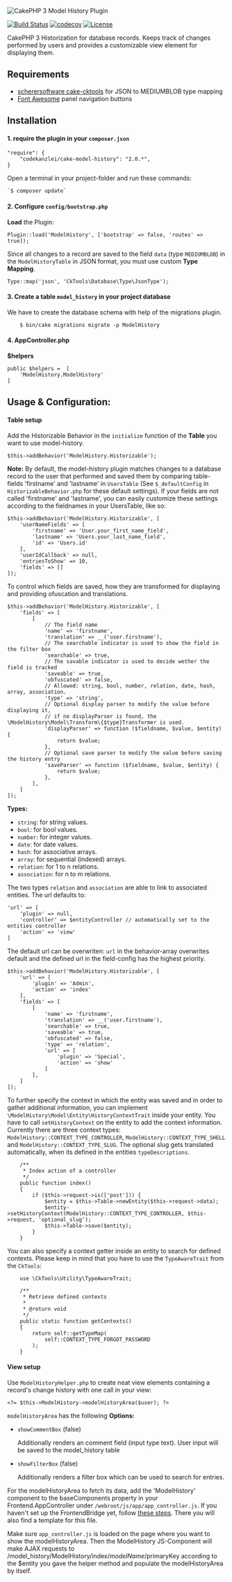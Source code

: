 ![CakePHP 3 Model History Plugin](https://raw.githubusercontent.com/scherersoftware/cake-model-history/master/model-history.png)

[![Build Status](https://travis-ci.org/scherersoftware/cake-model-history.svg?branch=master)](https://travis-ci.org/scherersoftware/cake-model-history)
[![codecov](https://codecov.io/gh/scherersoftware/cake-model-history/branch/master/graph/badge.svg)](https://codecov.io/gh/scherersoftware/cake-model-history)
[![License](https://img.shields.io/badge/license-MIT-brightgreen.svg?style=flat-square)](LICENSE.txt)

CakePHP 3 Historization for database records. Keeps track of changes performed by users and provides a customizable view element for displaying them.

## Requirements

- [scherersoftware cake-cktools](https://github.com/scherersoftware/cake-cktools) for JSON to MEDIUMBLOB type mapping
- [Font Awesome](https://fortawesome.github.io/Font-Awesome/) panel navigation buttons

## Installation

#### 1. require the plugin in your `composer.json`

```
"require": {
	"codekanzlei/cake-model-history": "2.0.*",
}
```

Open a terminal in your project-folder and run these commands:

	`$ composer update`

#### 2. Configure `config/bootstrap.php`

**Load** the Plugin:

```
Plugin::load('ModelHistory', ['bootstrap' => false, 'routes' => true]);
```

Since all changes to a record are saved to the field `data` (type `MEDIUMBLOB`) in the `ModelHistoryTable` in JSON format, you must use custom **Type Mapping**.

```
Type::map('json', 'CkTools\Database\Type\JsonType');
```


#### 3. Create a table `model_history` in your project database
We have to create the database schema with help of the migrations plugin.

```
    $ bin/cake migrations migrate -p ModelHistory
```

#### 4. AppController.php

**$helpers**

```
public $helpers =  [
	'ModelHistory.ModelHistory'
]
```


## Usage & Configuration:

#### Table setup
Add the Historizable Behavior in the `initialize` function of the **Table** you want to use model-history.

```
$this->addBehavior('ModelHistory.Historizable');
```

**Note:** By default, the model-history plugin matches changes to a database record to the user that performed and saved them by comparing table-fields 'firstname' and 'lastname' in `UsersTable` (See `$_defaultConfig` in `HistorizableBehavior.php` for these default settings). If your fields are not called 'firstname' and 'lastname', you can easily customize these settings according to the fieldnames in your UsersTable, like so:

```
$this->addBehavior('ModelHistory.Historizable', [
    'userNameFields' => [
        'firstname' => 'User.your_first_name_field',
        'lastname' => 'Users.your_last_name_field',
        'id' => 'Users.id'
    ],
    'userIdCallback' => null,
    'entriesToShow' => 10,
    'fields' => []
]);
```

To control which fields are saved, how they are transformed for displaying and providing ofuscation and translations.

```
$this->addBehavior('ModelHistory.Historizable', [
    'fields' => [
        [
            // The field name
            'name' => 'firstname',
            'translation' => __('user.firstname'),
            // The searchable indicator is used to show the field in the filter box
            'searchable' => true,
            // The savable indicator is used to decide wether the field is tracked
            'saveable' => true,
            'obfuscated' => false,
            // Allowed: string, bool, number, relation, date, hash, array, association.
            'type' => 'string',
            // Optional display parser to modify the value before displaying it,
            // if no displayParser is found, the \ModelHistory\Model\Transform\{$type}Transformer is used.
            'displayParser' => function ($fieldname, $value, $entity) {
                return $value;
            },
            // Optional save parser to modify the value before saving the history entry
            'saveParser' => function ($fieldname, $value, $entity) {
                return $value;
            },
        ],
    ]
]);
```

**Types:**

- `string`: for string values.
- `bool`: for bool values.
- `number`: for integer values.
- `date`: for date values.
- `hash`: for associative arrays.
- `array`: for sequential (indexed) arrays.
- `relation`: for 1 to n relations.
- `association`: for n to m relations.

The two types `relation` and `association` are able to link to associated entities. The url defaults to:

```
'url' => [
    'plugin' => null,
    'controller' => $entityController // automatically set to the entities controller
    'action' => 'view'
]
```

The default url can be overwriten: `url` in the behavior-array overwrites default and the defined url in the field-config has the highest priority.

```
$this->addBehavior('ModelHistory.Historizable', [
    'url' => [
        'plugin' => 'Admin',
        'action' => 'index'
    ],
    'fields' => [
        [
            'name' => 'firstname',
            'translation' => __('user.firstname'),
            'searchable' => true,
            'saveable' => true,
            'obfuscated' => false,
            'type' => 'relation',
            'url' => [
                'plugin' => 'Special',
                'action' => 'show'
            ]
        ],
    ]
]);
```

To further specify the context in which the entity was saved and in order to gather additional information, you can implement `\ModelHistory\Model\Entity\HistoryContextTrait` inside your entity. You have to call `setHistoryContext` on the entity to add the context information.
Currently there are three context types: `ModelHistory::CONTEXT_TYPE_CONTROLLER`, `ModelHistory::CONTEXT_TYPE_SHELL` and `ModelHistory::CONTEXT_TYPE_SLUG`.
The optional slug gets translated automatically, when its defined in the entities `typeDescriptions`.

```
    /**
     * Index action of a controller
     */
    public function index()
    {
        if ($this->request->is(['post'])) {
            $entity = $this->Table->newEntity($this->request->data);
            $entity->setHistoryContext(ModelHistory::CONTEXT_TYPE_CONTROLLER, $this->request, 'optional_slug');
            $this->Table->save($entity);
        }
    }

```

You can also specify a context getter inside an entity to search for defined contexts. Please keep in mind that you have to use the `TypeAwareTrait` from the `CkTools`:

```
    use \CkTools\Utility\TypeAwareTrait;

    /**
     * Retrieve defined contexts
     *
     * @return void
     */
    public static function getContexts()
    {
        return self::getTypeMap(
            self::CONTEXT_TYPE_FORGOT_PASSWORD
        );
    }
```


#### View setup
Use `ModelHistoryHelper.php` to create neat view elements containing a record's change history with one call in your view:

```
<?= $this->ModelHistory->modelHistoryArea($user); ?>
```

`modelHistoryArea` has the following **Options:**

- `showCommentBox` (false)

	Additionally renders an comment field (input type text). User input will be saved to the model_history table

- `showFilterBox` (false)

	Additionally renders a filter box which can be used to search for entries.

For the modelHistoryArea to fetch its data, add the 'ModelHistory' component to the baseComponents property in your Frontend.AppController under `/webroot/js/app/app_controller.js`.
If you haven't set up the FrontendBridge yet, follow [these steps](https://github.com/scherersoftware/cake-frontend-bridge). There you will also find a template for this file.

Make sure `app_controller.js` is loaded on the page where you want to show the modelHistoryArea.
Then the ModelHistory JS-Component will make AJAX requests to /model_history/ModelHistory/index/$modelName/$primaryKey according to the $entity you gave the helper method and populate the modelHistoryArea by itself.
